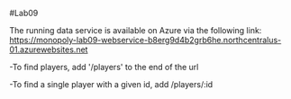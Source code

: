 #Lab09

The running data service is available on Azure via the following link: https://monopoly-lab09-webservice-b8erg9d4b2grb6he.northcentralus-01.azurewebsites.net

-To find players, add '/players' to the end of the url

-To find a single player with a given id, add /players/:id 
